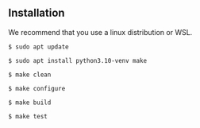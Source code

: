 ## Installation

We recommend that you use a linux distribution or WSL.

    $ sudo apt update

    $ sudo apt install python3.10-venv make

    $ make clean

    $ make configure

    $ make build

    $ make test